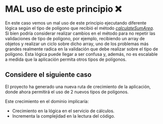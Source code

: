 # MAL uso de este principio :x:

En este caso vemos un mal uso de este principio ejecutando diferente lógica según el tipo de polígono que recibió el
método <u>*calculateSumArea*</u>. Si bien podría considerar realizar cambios en el método para no repetir las
validaciones de tipo de polígono, por ejemplo, recibiendo un array de objetos y realizar un ciclo sobre dicho array,
uno de los problemas más grandes realmente radica en la validación que debe realizar sobre el tipo de polígono.
Esta lógica puede llegar a ser confusa y, además, no es escalable a medida que la aplicación permita otros tipos de
polígonos.

## Considere el siguiente caso
El proyecto ha generado una nueva ruta de crecimiento de la aplicación, donde ahora permitirá el uso de 2 nuevos tipos
de polígonos. 

Este crecimiento en el dominio implicaría:
- Crecimiento en la lógica en el servicio de cálculos.
- Incrementa la complejidad en la lectura del código.